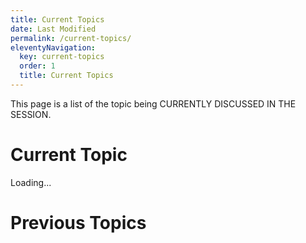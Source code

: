 ```yaml
---
title: Current Topics
date: Last Modified 
permalink: /current-topics/
eleventyNavigation:
  key: current-topics 
  order: 1
  title: Current Topics
---
```


This page is a list of the topic being CURRENTLY DISCUSSED IN THE SESSION.

# Current Topic
<div id="current-topic">Loading...</div>

# Previous Topics
<ul id="previous-topics"></ul>

<script>
const currentTopic = document.querySelector('#current-topic');
const previousTopics = document.querySelector('#previous-topics');

async function updateCurrentTopic() {
  const response = await fetch('/netlify/functions/current-topic');
  const { url, timestamp } = await response.json();
  const date = new Date(timestamp).toLocaleString();
  currentTopic.innerHTML = `<a href="${url}">${url}</a> (as of ${date})`;
  const previousTopic = document.createElement('li');
  previousTopic.innerHTML = `<a href="${url}">${url}</a> (as of ${date})`;
  previousTopics.prepend(previousTopic);
}

updateCurrentTopic();
setInterval(updateCurrentTopic, 30000);


</script>